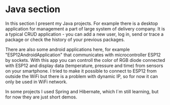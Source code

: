 # Java section

In this section I present my Java projects. For example there is a desktop application for management a part of large system of delivery company. It is a typical CRUD application - you can add a new user, log in, send or trace a package or check the history of your previous packages.

There are also some android applications here, for example "ESP12AndroidApplication" that communicates with microcontroller ESP12 by sockets. With this app you can controll the color of RGB diode connected with ESP12 and display data (temperature, pressure and time) from sensors on your smartphone. I tried to make it possible to connect to ESP12 from outside the WiFi but there is a problem with dynamic IP, so for now it can only be used in WiFi network.

In some projects I used Spring and Hibernate, which I`m still learning, but for now they are just short demos.